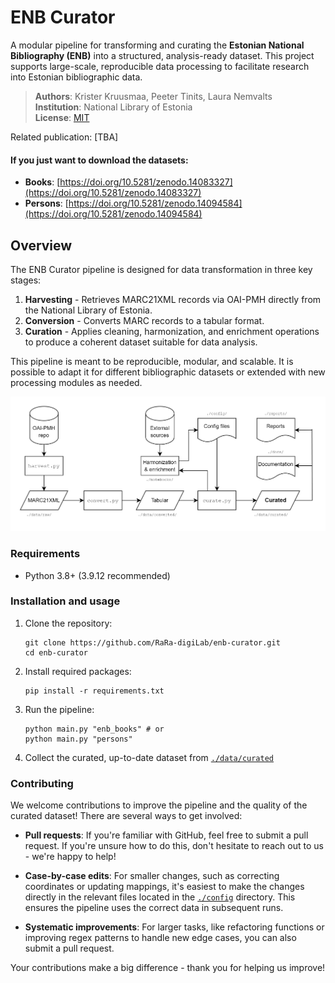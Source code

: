 # ENB Curator

A modular pipeline for transforming and curating the **Estonian National Bibliography (ENB)** into a structured, analysis-ready dataset. This project supports large-scale, reproducible data processing to facilitate research into Estonian bibliographic data.

> **Authors**: Krister Kruusmaa, Peeter Tinits, Laura Nemvalts  
> **Institution**: National Library of Estonia  
> **License**: [MIT](https://mit-license.org/)

Related publication: [TBA]

#### If you just want to download the datasets:
- **Books**: [https://doi.org/10.5281/zenodo.14083327](https://doi.org/10.5281/zenodo.14083327)
- **Persons**: [https://doi.org/10.5281/zenodo.14094584](https://doi.org/10.5281/zenodo.14094584)

## Overview

The ENB Curator pipeline is designed for data transformation in three key stages:
1. **Harvesting** - Retrieves MARC21XML records via OAI-PMH directly from the National Library of Estonia.
2. **Conversion** - Converts MARC records to a tabular format.
3. **Curation** - Applies cleaning, harmonization, and enrichment operations to produce a coherent dataset suitable for data analysis.

This pipeline is meant to be reproducible, modular, and scalable. It is possible to adapt it for different bibliographic datasets or extended with new processing modules as needed.

![Flowchart diagram of the pipeline](pipeline.png)

### Requirements
- Python 3.8+ (3.9.12 recommended)

### Installation and usage
1. Clone the repository:
   ```
   git clone https://github.com/RaRa-digiLab/enb-curator.git
   cd enb-curator
   ```

2. Install required packages:
   ```
   pip install -r requirements.txt
   ```

2. Run the pipeline:
   ```
   python main.py "enb_books" # or
   python main.py "persons"
   ```

3. Collect the curated, up-to-date dataset from [`./data/curated`](data/curated)

### Contributing

We welcome contributions to improve the pipeline and the quality of the curated dataset! There are several ways to get involved:

- **Pull requests**: If you're familiar with GitHub, feel free to submit a pull request. If you're unsure how to do this, don't hesitate to reach out to us - we're happy to help!

- **Case-by-case edits**: For smaller changes, such as correcting coordinates or updating mappings, it's easiest to make the changes directly in the relevant files located in the [`./config`](config) directory. This ensures the pipeline uses the correct data in subsequent runs.

- **Systematic improvements**: For larger tasks, like refactoring functions or improving regex patterns to handle new edge cases, you can also submit a pull request. 

Your contributions make a big difference - thank you for helping us improve!
